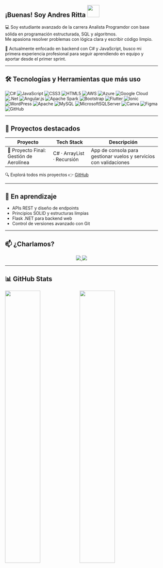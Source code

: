 ## ¡Buenas! Soy Andres Ritta <img src="https://raw.githubusercontent.com/iampavangandhi/iampavangandhi/master/gifs/Hi.gif" width="40" />

💻 Soy estudiante avanzado de la carrera Analista Programdor con base sólida en programación estructurada, SQL y algoritmos.  
Me apasiona resolver problemas con lógica clara y escribir código limpio.

🚀 Actualmente enfocado en backend con C# y JavaScript, busco mi primera experiencia profesional para seguir aprendiendo en equipo y aportar desde el primer sprint.

---

## 🛠️ Tecnologías y Herramientas que más uso
![C#](https://img.shields.io/badge/c%23-%23239120.svg?style=for-the-badge&logo=csharp&logoColor=white) ![JavaScript](https://img.shields.io/badge/javascript-%23323330.svg?style=for-the-badge&logo=javascript&logoColor=%23F7DF1E) ![CSS3](https://img.shields.io/badge/css3-%231572B6.svg?style=for-the-badge&logo=css3&logoColor=white) ![HTML5](https://img.shields.io/badge/html5-%23E34F26.svg?style=for-the-badge&logo=html5&logoColor=white) ![AWS](https://img.shields.io/badge/AWS-%23FF9900.svg?style=for-the-badge&logo=amazon-aws&logoColor=white) ![Azure](https://img.shields.io/badge/azure-%230072C6.svg?style=for-the-badge&logo=microsoftazure&logoColor=white) ![Google Cloud](https://img.shields.io/badge/GoogleCloud-%234285F4.svg?style=for-the-badge&logo=google-cloud&logoColor=white) ![.Net](https://img.shields.io/badge/.NET-5C2D91?style=for-the-badge&logo=.net&logoColor=white) ![Angular.js](https://img.shields.io/badge/angular.js-%23E23237.svg?style=for-the-badge&logo=angularjs&logoColor=white) ![Apache Spark](https://img.shields.io/badge/Apache%20Spark-FDEE21?style=for-the-badge&logo=apachespark&logoColor=black) ![Bootstrap](https://img.shields.io/badge/bootstrap-%238511FA.svg?style=for-the-badge&logo=bootstrap&logoColor=white) ![Flutter](https://img.shields.io/badge/Flutter-%2302569B.svg?style=for-the-badge&logo=Flutter&logoColor=white) ![Ionic](https://img.shields.io/badge/Ionic-%233880FF.svg?style=for-the-badge&logo=Ionic&logoColor=white) ![WordPress](https://img.shields.io/badge/WordPress-%23117AC9.svg?style=for-the-badge&logo=WordPress&logoColor=white) ![Apache](https://img.shields.io/badge/apache-%23D42029.svg?style=for-the-badge&logo=apache&logoColor=white) ![MySQL](https://img.shields.io/badge/mysql-4479A1.svg?style=for-the-badge&logo=mysql&logoColor=white) ![MicrosoftSQLServer](https://img.shields.io/badge/Microsoft%20SQL%20Server-CC2927?style=for-the-badge&logo=microsoft%20sql%20server&logoColor=white) ![Canva](https://img.shields.io/badge/Canva-%2300C4CC.svg?style=for-the-badge&logo=Canva&logoColor=white) ![Figma](https://img.shields.io/badge/figma-%23F24E1E.svg?style=for-the-badge&logo=figma&logoColor=white) ![GitHub](https://img.shields.io/badge/github-%23121011.svg?style=for-the-badge&logo=github&logoColor=white)

---

## 📂 Proyectos destacados

| Proyecto                                     | Tech Stack                   | Descripción                                                                 |
|---------------------------------------------|------------------------------|-----------------------------------------------------------------------------|
| 🎯 Proyecto Final: Gestión de Aerolínea      | C# · ArrayList · Recursión   | App de consola para gestionar vuelos y servicios con validaciones |
🔍 Explorá todos mis proyectos 👉 [GitHub](https://github.com/Ritta13?tab=repositories)

---

## 🚧 En aprendizaje

- APIs REST y diseño de endpoints
- Principios SOLID y estructuras limpias
- Flask .NET para backend web
- Control de versiones avanzado con Git

---

## 📫 ¿Charlamos?

<div align="center">
  <a href="https://www.linkedin.com/in/andres-ritta-09b41b231/" target="_blank">
    <img src="https://img.shields.io/badge/-LinkedIn-%230077B5?style=for-the-badge&logo=linkedin&logoColor=white">
  </a> 
  <a href = "mailto:andrescaravadossi@gmail.com">
    <img src="https://img.shields.io/badge/-Gmail-%23333?style=for-the-badge&logo=gmail&logoColor=white">
  </a>
</div>

---

## 📊 GitHub Stats

<div align="left">
  <img src="https://github-readme-stats.vercel.app/api?username=Ritta13&show_icons=true&theme=radical&hide_border=true" width="48%" />
  <img src="https://github-readme-stats.vercel.app/api/top-langs/?username=Ritta13&layout=compact&theme=radical&hide_border=true" width="48%" />
</div>
